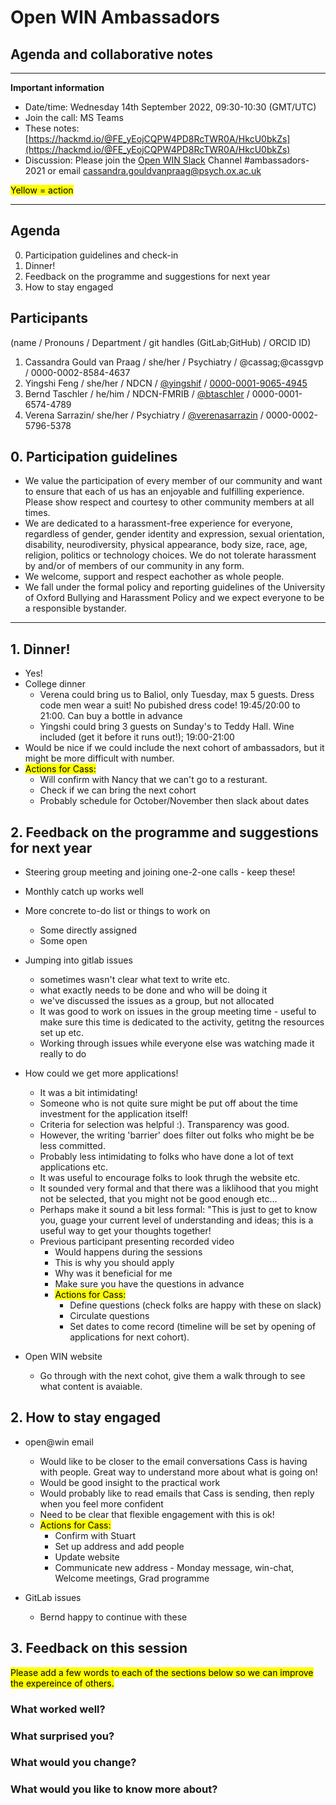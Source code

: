# Open WIN Ambassadors
## Agenda and collaborative notes

-----

**Important information**

- Date/time: Wednesday 14th September 2022, 09:30-10:30 (GMT/UTC)
- Join the call: MS Teams
- These notes: [https://hackmd.io/@FE_yEojCQPW4PD8RcTWR0A/HkcU0bkZs](https://hackmd.io/@FE_yEojCQPW4PD8RcTWR0A/HkcU0bkZs)
- Discussion: Please join the [Open WIN Slack](https://join.slack.com/t/openwin/signup) Channel #ambassadors-2021 or email cassandra.gouldvanpraag@psych.ox.ac.uk 


<mark>Yellow = action</mark>


-----

## Agenda
0. Participation guidelines and check-in
1. Dinner!
2. Feedback on the programme and suggestions for next year 
3. How to stay engaged

## Participants
(name / Pronouns / Department / git handles (GitLab;GitHub) / ORCID ID)
1. Cassandra Gould van Praag / she/her / Psychiatry / @cassag;@cassgvp / 0000-0002-8584-4637
2. Yingshi Feng / she/her / NDCN / [@yingshif](https://github.com/yingshif) / [0000-0001-9065-4945](https://orcid.org/0000-0001-9065-4945)
3. Bernd Taschler / he/him / NDCN-FMRIB / [@btaschler](https://github.com/btaschler) / 0000-0001-6574-4789
4. Verena Sarrazin/ she/her / Psychiatry / [@verenasarrazin](https://github.com/verenasarrazin) / 0000-0002-5796-5378
 
## 0. Participation guidelines
- We value the participation of every member of our community and want to ensure that each of us has an enjoyable and fulfilling experience. Please show respect and courtesy to other community members at all times.
- We are dedicated to a harassment-free experience for everyone, regardless of gender, gender identity and expression, sexual orientation, disability, neurodiversity, physical appearance, body size, race, age, religion, politics or technology choices. We do not tolerate harassment by and/or of members of our community in any form.
- We welcome, support and respect eachother as whole people.
- We fall under the formal policy and reporting guidelines of the University of Oxford Bullying and Harassment Policy and we expect everyone to be a responsible bystander.

-----

## 1. Dinner!
- Yes!
- College dinner
    - Verena could bring us to Baliol, only Tuesday, max 5 guests. Dress code men wear a suit!  No pubished dress code! 19:45/20:00 to 21:00. Can buy a bottle in advance
    - Yingshi could bring 3 guests on Sunday's to Teddy Hall. Wine included (get it before it runs out!); 19:00-21:00
- Would be nice if we could include the next cohort of ambassadors, but it might be more difficult with number.
- <mark>Actions for Cass:</mark>
    - Will confirm with Nancy that we can't go to a resturant.
    - Check if we can bring the next cohort
    - Probably schedule for October/November then slack about dates

## 2. Feedback on the programme and suggestions for next year
- Steering group meeting and joining one-2-one calls - keep these!
- Monthly catch up works well
- More concrete to-do list or things to work on
    - Some directly assigned
    - Some open
- Jumping into gitlab issues
    - sometimes wasn't clear what text to write etc.
    - what exactly needs to be done and who will be doing it
    - we've discussed the issues as a group, but not allocated
    - It was good to work on issues in the group meeting time - useful to make sure this time is dedicated to the activity, getitng the resources set up etc.
    - Working through issues while everyone else was watching made it really to do
- How could we get more applications!
    - It was a bit intimidating!
    - Someone who is not quite sure might be put off about the time investment for the application itself!
    - Criteria for selection was helpful :). Transparency was good.
    - However, the writing 'barrier' does filter out folks who might be be less committed.
    - Probably less intimidating to folks who have done a lot of text applications etc.
    - It was useful to encourage folks to look thrugh the website etc.
    - It sounded very formal and that there was a liklihood that you might not be selected, that you might not be good enough etc...
    - Perhaps make it sound a bit less formal: "This is just to get to know you, guage your current level of understanding and ideas; this is a useful way to get your thoughts together!
    - Previous participant presenting recorded video
        - Would happens during the sessions
        - This is why you should apply
        - Why was it beneficial for me
        - Make sure you have the questions in advance
        - <mark>Actions for Cass:</mark>
            - Define questions (check folks are happy with these on slack)
            - Circulate questions
            - Set dates to come record (timeline will be set by opening of applications for next cohort).

- Open WIN website
    - Go through with the next cohot, give them a walk through to see what content is avaiable.




## 2. How to stay engaged
- open@win email
    - Would like to be closer to the email conversations Cass is having with people. Great way to understand more about what is going on!
    - Would be good insight to the practical work
    - Would probably like to read emails that Cass is sending, then reply when you feel more confident
    - Need to be clear that flexible engagement with this is ok! 
    - <mark>Actions for Cass:</mark>
        - Confirm with Stuart
        - Set up address and add people
        - Update website
        - Communicate new address - Monday message, win-chat, Welcome meetings, Grad programme

- GitLab issues
    - Bernd happy to continue with these


## 3. Feedback on this session
<mark>Please add a few words to each of the sections below so we can improve the expereince of others.</mark>
### What worked well?

### What surprised you?

### What would you change?
 
### What would you like to know more about?

